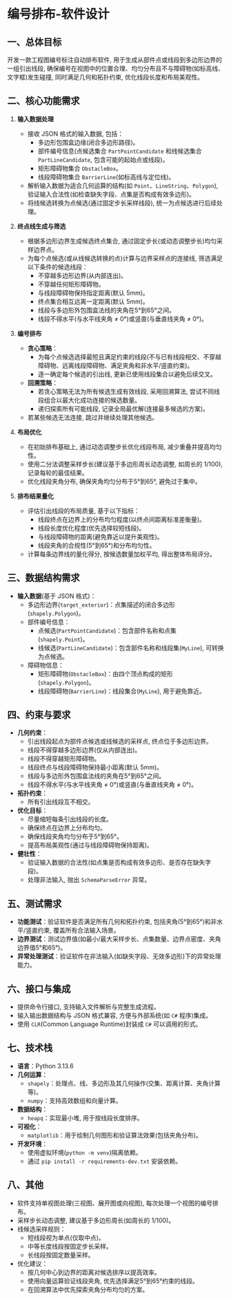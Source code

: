 # 编号排布-软件设计

## 一、总体目标

开发一款工程图编号标注自动排布软件, 用于生成从部件点或线段到多边形边界的一组引出线段, 确保编号在视图中的位置合理、均匀分布且不与障碍物(如标高线、文字框)发生碰撞, 同时满足几何和拓扑约束, 优化线段长度和布局美观性。

## 二、核心功能需求

1. **输入数据处理**
   - 接收 JSON 格式的输入数据, 包括：
     - 多边形包围盒边缘(闭合多边形路径)。
     - 部件编号信息(点候选集合 `PartPointCandidate` 和线候选集合 `PartLineCandidate`, 包含可能的起始点或线段)。
     - 矩形障碍物集合 `ObstacleBox`。
     - 线段障碍物集合 `BarrierLine`(如标高线与定位线)。
   - 解析输入数据为适合几何运算的结构(如 `Point`、`LineString`、`Polygon`), 验证输入合法性(如检查缺失字段、点集是否构成有效多边形)。
   - 将线候选转换为点候选(通过固定步长采样线段), 统一为点候选进行后续处理。

2. **终点线生成与筛选**
   - 根据多边形边界生成候选终点集合, 通过固定步长(或动态调整步长)均匀采样边界点。
   - 为每个点候选(或从线候选转换的点)计算与边界采样点的连接线, 筛选满足以下条件的候选线段：
     - 不穿越多边形边界(从内部连出)。
     - 不穿越任何矩形障碍物。
     - 与线段障碍物保持指定距离(默认 5mm)。
     - 终点集合相互远离一定距离(默认 5mm)。
     - 线段与多边形外包围盒法线的夹角在5°到65°之间。
     - 线段不得水平(与水平线夹角 ≠ 0°)或竖直(与垂直线夹角 ≠ 0°)。

3. **编号排布**
   - **贪心策略**：
     - 为每个点候选选择最短且满足约束的线段(不与已有线段相交、不穿越障碍物、远离线段障碍物、满足夹角和非水平/竖直约束)。
     - 逐一确定每个候选的引出线, 更新已使用线段集合以避免后续交叉。
   - **回溯策略**：
     - 若贪心策略无法为所有候选生成有效线段, 采用回溯算法, 尝试不同线段组合以最大化成功连接的候选数量。
     - 递归探索所有可能线段, 记录全局最优解(连接最多候选的方案)。
   - 若某些候选无法连接, 跳过并继续处理其他候选。

4. **布局优化**
   - 在初始排布基础上, 通过动态调整步长优化线段布局, 减少重叠并提高均匀性。
   - 使用二分法调整采样步长(建议基于多边形周长动态调整, 如周长的 1/100), 记录每轮的最佳结果。
   - 优化线段夹角分布, 确保夹角均匀分布于5°到65°, 避免过于集中。

5. **排布结果量化**
   - 评估引出线段的布局质量, 基于以下指标：
     - 线段终点在边界上的分布均匀程度(以终点间距离标准差衡量)。
     - 线段长度优化程度(优先选择较短线段)。
     - 与线段障碍物的距离(避免靠近以提升美观性)。
     - 线段夹角的合规性(5°到65°)和分布均匀性。
   - 计算每条边界线的量化得分, 按候选数量加权平均, 得出整体布局评分。

## 三、数据结构需求

- **输入数据**(基于 JSON 格式)：
  - 多边形边界(`target_exterior`)：点集描述的闭合多边形(`shapely.Polygon`)。
  - 部件编号信息：
    - 点候选(`PartPointCandidate`)：包含部件名称和点集(`shapely.Point`)。
    - 线候选(`PartLineCandidate`)：包含部件名称和线段集(`MyLine`), 可转换为点候选。
  - 障碍物信息：
    - 矩形障碍物(`ObstacleBox`)：由四个顶点构成的矩形(`shapely.Polygon`)。
    - 线段障碍物(`BarrierLine`)：线段集合(`MyLine`), 用于避免靠近。

## 四、约束与要求

- **几何约束**：
  - 引出线段起点为部件点候选或线候选的采样点, 终点位于多边形边界。
  - 线段不得穿越多边形边界(仅从内部连出)。
  - 线段不得穿越矩形障碍物。
  - 线段终点与线段障碍物保持最小距离(默认 5mm)。
  - 线段与多边形外包围盒法线的夹角在5°到65°之间。
  - 线段不得水平(与水平线夹角 ≠ 0°)或竖直(与垂直线夹角 ≠ 0°)。
- **拓扑约束**：
  - 所有引出线段互不相交。
- **优化目标**：
  - 尽量缩短每条引出线段的长度。
  - 确保终点在边界上分布均匀。
  - 确保线段夹角均匀分布于5°到65°。
  - 提高布局美观性(通过与线段障碍物保持距离)。
- **健壮性**：
  - 验证输入数据的合法性(如点集是否构成有效多边形、是否存在缺失字段)。
  - 处理非法输入, 抛出 `SchemaParseError` 异常。

## 五、测试需求

- **功能测试**：验证软件是否满足所有几何和拓扑约束, 包括夹角(5°到65°)和非水平/竖直约束, 覆盖所有合法输入场景。
- **边界测试**：测试边界值(如最小/最大采样步长、点集数量、边界点密度、夹角边界值5°和65°)。
- **异常处理测试**：验证软件在非法输入(如缺失字段、无效多边形)下的异常处理能力。

## 六、接口与集成

- 提供命令行接口, 支持输入文件解析与完整生成流程。
- 输入输出数据结构与 JSON 格式兼容, 方便与外部系统(如 `C#` 程序)集成。
- 使用 `CLR`(Common Language Runtime)封装成 `C#` 可以调用的形式。

## 七、技术栈

- **语言**：Python 3.13.6
- **几何运算**：
  - `shapely`：处理点、线、多边形及其几何操作(交集、距离计算、夹角计算等)。
  - `numpy`：支持高效数组和向量计算。
- **数据结构**：
  - `heapq`：实现最小堆, 用于按线段长度排序。
- **可视化**：
  - `matplotlib`：用于绘制几何图形和验证算法效果(包括夹角分布)。
- **开发环境**：
  - 使用虚拟环境(`python -m venv`)隔离依赖。
  - 通过 `pip install -r requirements-dev.txt` 安装依赖。

## 八、其他

- 软件支持单视图处理(三视图、展开图或向视图), 每次处理一个视图的编号排布。
- 采样步长动态调整, 建议基于多边形周长(如周长的 1/100)。
- 线候选采样规则：
  - 短线段视为单点(仅取中点)。
  - 中等长度线段按固定步长采样。
  - 长线段按固定数量采样。
- 优化建议：
  - 按几何中心到边界的距离对候选排序以提高效率。
  - 使用向量运算验证线段夹角, 优先选择满足5°到65°约束的线段。
  - 在回溯算法中优先探索夹角分布均匀的方案。
